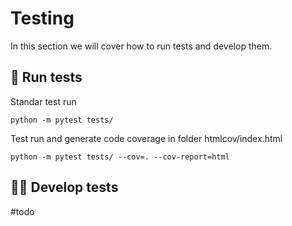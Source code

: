 # Testing

In this section we will cover how to run tests and develop them.

## 🧪 Run tests

Standar test run
```
python -m pytest tests/
```

Test run and generate code coverage in folder htmlcov/index.html
```
python -m pytest tests/ --cov=. --cov-report=html
```

## 👷‍♂️ Develop tests

#todo
